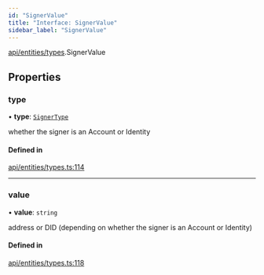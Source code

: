 ```yaml
---
id: "SignerValue"
title: "Interface: SignerValue"
sidebar_label: "SignerValue"
---
```


[api/entities/types](../../../../../modules/API/Entities/Types/Types.md).SignerValue

## Properties

### type

• **type**: [`SignerType`](../../../../../enums/API/Entities/Types/SignerType/SignerType.md)

whether the signer is an Account or Identity

#### Defined in

[api/entities/types.ts:114](https://github.com/PolymeshAssociation/polymesh-sdk/blob/88db4a911/src/api/entities/types.ts#L114)

___

### value

• **value**: `string`

address or DID (depending on whether the signer is an Account or Identity)

#### Defined in

[api/entities/types.ts:118](https://github.com/PolymeshAssociation/polymesh-sdk/blob/88db4a911/src/api/entities/types.ts#L118)
